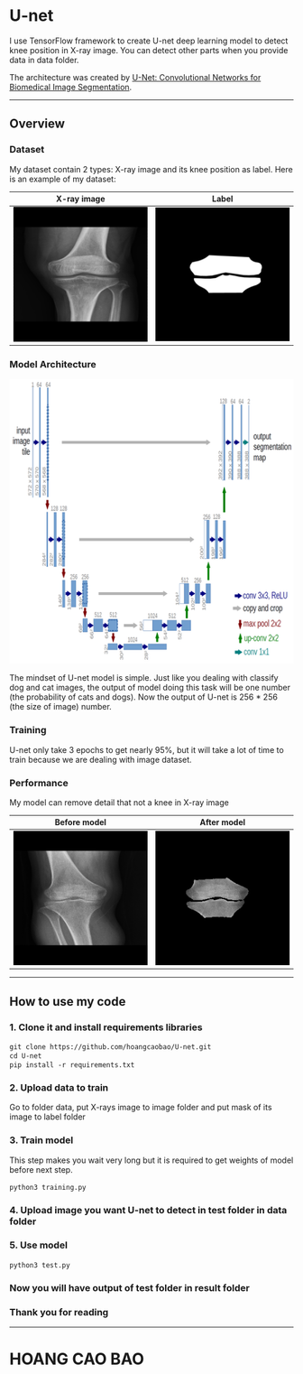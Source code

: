 # U-net

I use TensorFlow framework to create U-net deep learning model to detect knee position in X-ray image. You can detect other parts when you provide data in data folder. 

The architecture was created by [U-Net: Convolutional Networks for Biomedical Image Segmentation](https://lmb.informatik.uni-freiburg.de/people/ronneber/u-net/).

---

## Overview

### Dataset

My dataset contain 2 types: X-ray image and its knee position as label. Here is an example of my dataset:

X-ray image            |  Label
:---------------------:|:-------------------------:
![](image/103_0-1.png) | ![](image/103_0.png)

### Model Architecture


![](image/u-net-architecture.png)

The mindset of U-net model is simple. Just like you dealing with classify dog and cat images, the output of model doing this task will be one number (the probability of cats and dogs). Now the output of U-net is 256 * 256 (the size of image) number.

### Training

U-net only take 3 epochs to get nearly 95%, but it will take a lot of time to train because we are dealing with image dataset.

### Performance

My model can remove detail that not a knee in X-ray image

Before model           |  After model
:---------------------:|:-------------------------:
![](image/36_0-2.png) | ![](image/36_0-1.png)

---
## How to use my code

### 1. Clone it and install requirements libraries

```
git clone https://github.com/hoangcaobao/U-net.git
cd U-net
pip install -r requirements.txt
```

### 2. Upload data to train
Go to folder data, put X-rays image to image folder and put mask of its image to label folder

### 3. Train model
This step makes you wait very long but it is required to get weights of model before next step.
```
python3 training.py
```
### 4. Upload image you want U-net to detect in test folder in data folder

### 5. Use model
```
python3 test.py
```
### Now you will have output of test folder in result folder

### Thank you for reading

---
# HOANG CAO BAO


